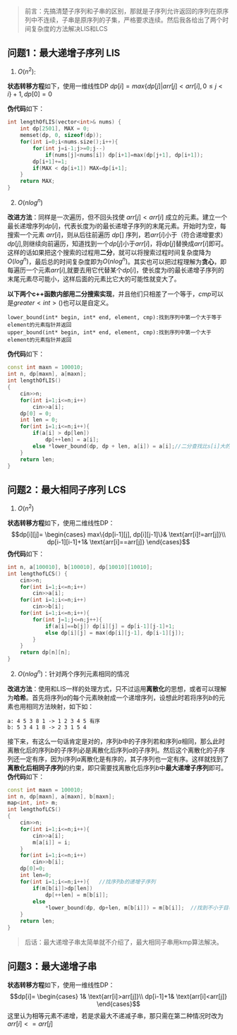 >前言：先搞清楚子序列和子串的区别，那就是子序列允许返回的序列在原序列中不连续，子串是原序列的子集，严格要求连续。然后我各给出了两个时间复杂度的方法解决LIS和LCS
## 问题1：最大递增子序列 LIS
1. $O(n^2)$: 

**状态转移方程**如下，使用一维线性DP
$dp[i]=max\{dp[j]|arr[j]<arr[i], 0\le j <i\}+1 , dp[0]=0$ 

**伪代码**如下：
```cpp
int lengthOfLIS(vector<int>& nums) {
    int dp[2501], MAX = 0;
    memset(dp, 0, sizeof(dp));
    for(int i=0;i<nums.size();i++){
        for(int j=i-1;j>=0;j--)
            if(nums[j]<nums[i]) dp[i+1]=max(dp[j+1], dp[i+1]);
        dp[i+1]+=1;
        if(MAX < dp[i+1]) MAX=dp[i+1];
    }
    return MAX;
}
```
2. $O(nlog^n)$

**改进方法**：同样是一次遍历，但不回头找使 $arr[j]<arr[i]$ 成立的元素。建立一个最长递增序列$dp[i]$，代表长度为$i$的最长递增子序列的末尾元素。开始时为空，每搜索一个元素 $arr[i]$，则从后往前遍历 $dp[]$ 序列，若$arr[i]$小于（符合递增要求）$dp[j]$,则继续向前遍历，知道找到一个$dp[j]$小于$arr[i]$，将$dp[j]$替换成$arr[i]$即可。这样的话如果把这个搜索的过程用**二分**，就可以将搜索过程时间复杂度降为$O(log^n)$，最后总的时间复杂度即为$O(nlog^n)$。其实也可以把过程理解为**贪心**，即每遍历一个元素$arr[i]$,就要去用它代替某个$dp[i]$，使长度为$i$的最长递增子序列的末尾元素尽可能小，这样后面的元素比它大的可能性就变大了。

**以下两个c++函数内部用二分搜索实现**，并且他们只相差了一个等于，$cmp$可以是$greater<int>()$也可以是自定义。
```
lower_bound(int* begin, int* end, element, cmp):找到序列中第一个大于等于element的元素指针并返回
upper_bound(int* begin, int* end, element, cmp):找到序列中第一个大于element的元素指针并返回
```
**伪代码**如下：
```cpp
const int maxn = 100010;
int n, dp[maxn], a[maxn];
int lengthOfLIS()
{
    cin>>n;
    for(int i=1;i<=n;i++)
        cin>>a[i];
    dp[0] = 0;
    int len = 0;
    for(int i=1;i<=n;i++){
        if(a[i] > dp[len])
            dp[++len] = a[i];
        else *lower_bound(dp, dp + len, a[i]) = a[i];//二分查找比s[i]大的第一个数并替换
    }
    return len;
}
```
## 问题2：最大相同子序列 LCS 
1. $O(n^2)$

**状态转移方程**如下，使用二维线性DP：
$$dp[i][j]=
\begin{cases}
max\{dp[i-1][j], dp[i][j-1]\}& \text{arr[i]!=arr[j]}\\
dp[i-1][i-1]+1& \text{arr[i]==arr[j]}
\end{cases}$$
**伪代码**如下：
```cpp
int n, a[100010], b[100010], dp[10010][10010];
int lengthofLCS() {
    cin>>n;
    for(int i=1;i<=n;i++)
        cin>>a[i];
    for(int i=1;i<=n;i++)
        cin>>b[i];
    for(int i=1;i<=n;i++){
        for(int j=1;j<=n;j++){
            if(a[i]==b[j]) dp[i][j] = dp[i-1][j-1]+1;
            else dp[i][j] = max(dp[i][j-1], dp[i-1][j]);
        }
    }
    return dp[n][n];
}
```
2. $O(nlog^n)$：针对两个序列元素相同的情况

**改进方法**：使用和LIS一样的处理方式，只不过运用**离散化**的思想，或者可以理解为**哈希**。首先将序列$a$的每个元素映射成一个递增序列，设想此时若将序列$b$的元素也用相同方法映射，如下如：
```
a: 4 5 3 8 1 -> 1 2 3 4 5 有序
b: 5 3 4 1 8 -> 2 3 1 5 4
```
接下来，有这么一句话肯定是对的，序列$b$中的子序列若和序列$a$相同，那么此时离散化后的序列$b$的子序列必是离散化后序列$a$的子序列。然后这个离散化的子序列还一定有序，因为i序列$a$离散化是有序的，其子序列也一定有序。这样就找到了**离散化后相同子序列**的约束，即只需要找离散化后序列$b$中**最大递增子序列**即可。
**伪代码**如下：
```cpp
const int maxn = 100010;
int n, dp[maxn], a[maxn], b[maxn];
map<int, int> m;
int lengthofLCS()
{
    cin>>n;
    for(int i=1;i<=n;i++){
        cin>>a[i];
        m[a[i]] = i;
    }
    for(int i=1;i<=n;i++)
        cin>>b[i];  
    dp[0]=0;
    int len=0; 
    for(int i=1;i<=n;i++){   //找序列b的递增子序列
        if(m[b[i]]>dp[len])
            dp[++len] = m[b[i]];
        else
            *lower_bound(dp, dp+len, m[b[i]]) = m[b[i]];  //找到不小于目标值的第一个元素
    }
    return len;
}
```
>后话：最大递增子串太简单就不介绍了，最大相同子串用kmp算法解决。
## 问题3：最大递增子串 
**状态转移方程**如下，使用一维线性DP：
$$dp[i]=
\begin{cases}
1& \text{arr[i]>arr[j]}\\
dp[i-1]+1& \text{arr[i]<arr[j]}
\end{cases}$$
这里认为相等元素不递增，若是求最大不递减子串，那只需在第二种情况时改为$arr[i]<=arr[j]$